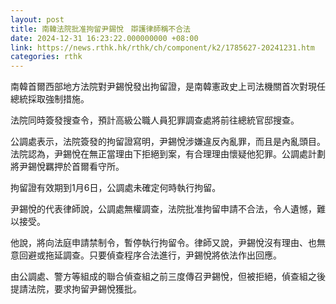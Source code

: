 ```yaml
---
layout: post
title: 南韓法院批准拘留尹錫悅　辯護律師稱不合法
date: 2024-12-31 16:23:22.000000000 +08:00
link: https://news.rthk.hk/rthk/ch/component/k2/1785627-20241231.htm
categories: rthk
---
```


南韓首爾西部地方法院對尹錫悅發出拘留證，是南韓憲政史上司法機關首次對現任總統採取強制措施。

法院同時簽發搜查令，預計高級公職人員犯罪調查處將前往總統官邸搜查。

公調處表示，法院簽發的拘留證寫明，尹錫悅涉嫌違反內亂罪，而且是內亂頭目。法院認為，尹錫悅在無正當理由下拒絕到案，有合理理由懷疑他犯罪。公調處計劃將尹錫悅羈押於首爾看守所。 

拘留證有效期到1月6日，公調處未確定何時執行拘留。

尹錫悅的代表律師說，公調處無權調查，法院批准拘留申請不合法，令人遺憾，難以接受。

他說，將向法庭申請禁制令，暫停執行拘留令。律師又說，尹錫悅沒有理由、也無意回避或拖延調查。只要偵查程序合法進行，尹錫悅將依法作出回應。

由公調處、警方等組成的聯合偵查組之前三度傳召尹錫悅，但被拒絕，偵查組之後提請法院，要求拘留尹錫悅獲批。
